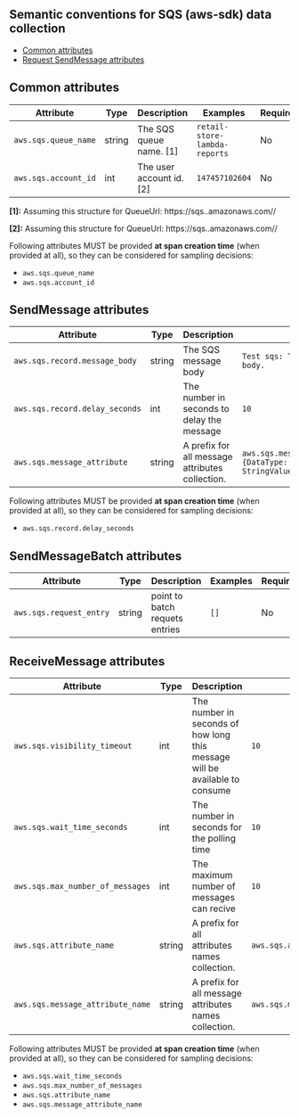 ## Semantic conventions for SQS (aws-sdk) data collection

<!-- toc -->

- [Common attributes](#common-attributes)
- [Request SendMessage attributes](#request-sendmessage-attributes)

<!-- tocstop -->

## Common attributes
<!-- semconv aws.sqs -->
| Attribute  | Type | Description  | Examples  | Required |
|---|---|---|---|---|
| `aws.sqs.queue_name` | string | The SQS queue name. [1] | `retail-store-lambda-reports` | No |
| `aws.sqs.account_id` | int | The user account id. [2] | `147457102604` | No |

**[1]:** Assuming this structure for QueueUrl: https://sqs.<region>.amazonaws.com/<accountId>/<queueName>

**[2]:** Assuming this structure for QueueUrl: https://sqs.<region>.amazonaws.com/<accountId>/<queueName>

Following attributes MUST be provided **at span creation time** (when provided at all), so they can be considered for sampling decisions:

* `aws.sqs.queue_name`
* `aws.sqs.account_id`
<!-- endsemconv -->

## SendMessage attributes
<!-- semconv aws.sqs.send_message -->
| Attribute  | Type | Description  | Examples  | Required |
|---|---|---|---|---|
| `aws.sqs.record.message_body` | string | The SQS message body | `Test sqs: This is the message body.` | No |
| `aws.sqs.record.delay_seconds` | int | The number in seconds to delay the message | `10` | No |
| `aws.sqs.message_attribute` | string | A prefix for all message attributes collection. | `aws.sqs.message_attribute.Title={DataType: 'String', StringValue: 'The Whistler'}` | No |

Following attributes MUST be provided **at span creation time** (when provided at all), so they can be considered for sampling decisions:

* `aws.sqs.record.delay_seconds`
<!-- endsemconv -->

## SendMessageBatch attributes
<!-- semconv aws.sqs.send_message_batch -->
| Attribute  | Type | Description  | Examples  | Required |
|---|---|---|---|---|
| `aws.sqs.request_entry` | string | point to batch requets entries | `[]` | No |
<!-- endsemconv -->

## ReceiveMessage attributes
<!-- semconv aws.sqs.receive_message -->
| Attribute  | Type | Description  | Examples  | Required |
|---|---|---|---|---|
| `aws.sqs.visibility_timeout` | int | The number in seconds of how long this message will be available to consume | `10` | No |
| `aws.sqs.wait_time_seconds` | int | The number in seconds for the polling time | `10` | No |
| `aws.sqs.max_number_of_messages` | int | The maximum number of messages can recive | `10` | No |
| `aws.sqs.attribute_name` | string | A prefix for all attributes names collection. | `aws.sqs.attribute_name.attr=name` | No |
| `aws.sqs.message_attribute_name` | string | A prefix for all message attributes names collection. | `aws.sqs.message_attribute_name.attr=name` | No |

Following attributes MUST be provided **at span creation time** (when provided at all), so they can be considered for sampling decisions:

* `aws.sqs.wait_time_seconds`
* `aws.sqs.max_number_of_messages`
* `aws.sqs.attribute_name`
* `aws.sqs.message_attribute_name`
<!-- endsemconv -->
